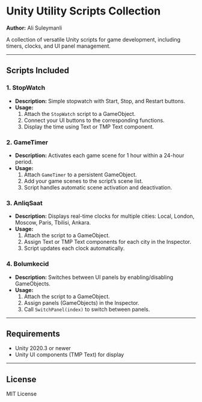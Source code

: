 # Unity Utility Scripts Collection
**Author:** Ali Suleymanli  

A collection of versatile Unity scripts for game development, including timers, clocks, and UI panel management.

---

## Scripts Included

### 1. StopWatch
- **Description:** Simple stopwatch with Start, Stop, and Restart buttons.
- **Usage:**
  1. Attach the `StopWatch` script to a GameObject.
  2. Connect your UI buttons to the corresponding functions.
  3. Display the time using Text or TMP Text component.

### 2. GameTimer
- **Description:** Activates each game scene for 1 hour within a 24-hour period.
- **Usage:**
  1. Attach `GameTimer` to a persistent GameObject.
  2. Add your game scenes to the script’s scene list.
  3. Script handles automatic scene activation and deactivation.

### 3. AnliqSaat
- **Description:** Displays real-time clocks for multiple cities: Local, London, Moscow, Paris, Tbilisi, Ankara.
- **Usage:**
  1. Attach the script to a GameObject.
  2. Assign Text or TMP Text components for each city in the Inspector.
  3. Script updates each clock automatically.

### 4. Bolumkecid
- **Description:** Switches between UI panels by enabling/disabling GameObjects.
- **Usage:**
  1. Attach the script to a GameObject.
  2. Assign panels (GameObjects) in the Inspector.
  3. Call `SwitchPanel(index)` to switch between panels.

---

## Requirements
- Unity 2020.3 or newer
- Unity UI components (TMP Text) for display

---

## License
MIT License
